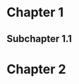 # Chapter 1

## Subchapter 1.1

# Chapter 2



<!---
Local Variables:
mode: outline
coding: iso-latin-1
outline-regexp: "#+"
End:
-->
